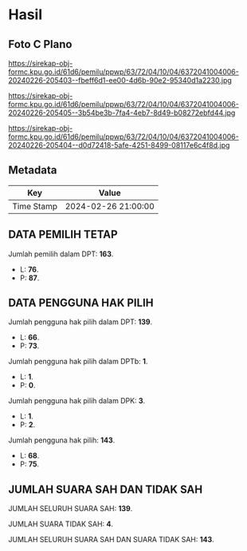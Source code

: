 # Hasil

## Foto C Plano

https://sirekap-obj-formc.kpu.go.id/61d6/pemilu/ppwp/63/72/04/10/04/6372041004006-20240226-205403--fbeff6d1-ee00-4d6b-90e2-95340d1a2230.jpg

https://sirekap-obj-formc.kpu.go.id/61d6/pemilu/ppwp/63/72/04/10/04/6372041004006-20240226-205405--3b54be3b-7fa4-4eb7-8d49-b08272ebfd44.jpg

https://sirekap-obj-formc.kpu.go.id/61d6/pemilu/ppwp/63/72/04/10/04/6372041004006-20240226-205404--d0d72418-5afe-4251-8499-08117e6c4f8d.jpg


## Metadata

| Key        | Value               |
| ---------- | ------------------- |
| Time Stamp | 2024-02-26 21:00:00 |


## DATA PEMILIH TETAP

Jumlah pemilih dalam DPT: **163**.
 * L: **76**.
 * P: **87**.

## DATA PENGGUNA HAK PILIH

Jumlah pengguna hak pilih dalam DPT: **139**.
 * L: **66**.
 * P: **73**.

Jumlah pengguna hak pilih dalam DPTb: **1**.
 * L: **1**.
 * P: **0**.

Jumlah pengguna hak pilih dalam DPK: **3**.
 * L: **1**.
 * P: **2**.

Jumlah pengguna hak pilih: **143**.
 * L: **68**.
 * P: **75**.

## JUMLAH SUARA SAH DAN TIDAK SAH

JUMLAH SELURUH SUARA SAH: **139**.

JUMLAH SUARA TIDAK SAH: **4**.

JUMLAH SELURUH SUARA SAH DAN SUARA TIDAK SAH: **143**.


